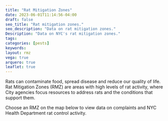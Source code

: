 ```yaml
---
title: "Rat Mitigation Zones"
date: 2023-06-01T11:14:56-04:00
draft: false
seo_title: "Rat mitigation zones."
seo_description: "Data on rat mitigation zones."
Description: "Data on NYC's rat mitigation zones."
tags: 
categories: [pests]
keywords: 
layout: rmz
vega: true
arquero: true
leaflet: true
---
```


Rats can contaminate food, spread disease and reduce our quality of life. Rat Mitigation Zones (RMZ) are areas with high levels of rat activity, where City agencies focus resources to address rats and the conditions that support them.

Choose an RMZ on the map below to view data on complaints and NYC Health Department rat control activity. 






